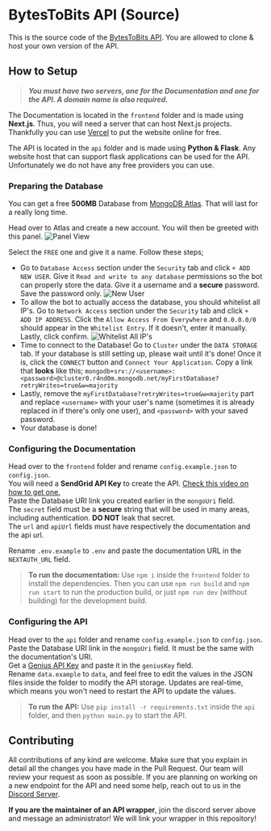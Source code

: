 # **BytesToBits API** (Source)
This is the source code of the [BytesToBits API](https://api.bytestobits.dev/). You are allowed to clone & host your own version of the API.

## **How to Setup**
> *__You must have two servers, one for the Documentation and one for the API. A domain name is also required.__*  

The Documentation is located in the `frontend` folder and is made using **Next.js**. Thus, you will need a server that can host Next.js projects. Thankfully you can use [Vercel](https://vercel.com/) to put the website online for free.  

The API is located in the `api` folder and is made using **Python & Flask**. Any website host that can support flask applications can be used for the API. Unfortunately we do not have any free providers you can use.

### **Preparing the Database**
You can get a free **500MB** Database from [MongoDB Atlas](https://www.mongodb.com/cloud/atlas). That will last for a really long time.

Head over to Atlas and create a new account. You will then be greeted with this panel.
![Panel View](https://user-images.githubusercontent.com/44692189/64170897-1297a600-ce73-11e9-910e-38b78c3ac315.jpg)

Select the `FREE` one and give it a name. Follow these steps;
- Go to `Database Access` section under the `Security` tab and click `+ ADD NEW USER`. Give it `Read and write to any database` permissions so the bot can properly store the data. Give it a username and a **secure** password. Save the password only.
![New User](https://i.imgur.com/zfhxyNX.png)
- To allow the bot to actually access the database, you should whitelist all IP's. Go to `Network Access` section under the `Security` tab and click `+ ADD IP ADDRESS`. Click the `Allow Access From Everywhere` and `0.0.0.0/0` should appear in the `Whitelist Entry`. If it doesn't, enter it manually. Lastly, click confirm.
![Whitelist All IP's](https://i.imgur.com/UgIYkoA.png)
- Time to connect to the Database! Go to `Cluster` under the `DATA STORAGE` tab. If your database is still setting up, please wait until it's done! Once it is, click the `CONNECT` button and `Connect Your Application`. Copy a link that **looks** like this; `mongodb+srv://<username>:<password>@cluster0.r4nd0m.mongodb.net/myFirstDatabase?retryWrites=true&w=majority`
- Lastly, remove the `myFirstDatabase?retryWrites=true&w=majority` part and replace `<username>` with your user's name (sometimes it is already replaced in if there's only one user), and `<password>` with your saved password.
- Your database is done!

### **Configuring the Documentation**
Head over to the `frontend` folder and rename `config.example.json` to `config.json`.  
You will need a **SendGrid API Key** to create the API. [Check this video on how to get one.](https://www.youtube.com/watch?v=DA2ubUEV1uQ)  
Paste the Database URI link you created earlier in the `mongoUri` field.  
The `secret` field must be a **secure** string that will be used in many areas, including authentication. **DO NOT** leak that secret.  
The `url` and `apiUrl` fields must have respectively the documentation and the api url.

Rename `.env.example` to `.env` and paste the documentation URL in the `NEXTAUTH_URL` field.

> **To run the documentation:** Use `npm i` inside the `frontend` folder to install the dependencies. Then you can use `npm run build` and `npm run start` to run the production build, or just `npm run dev` (without building) for the development build.

### **Configuring the API**
Head over to the `api` folder and rename `config.example.json` to `config.json`.  
Paste the Database URI link in the `mongoUri` field. It must be the same with the documentation's URI.  
Get a [Genius API Key](https://docs.genius.com/) and paste it in the `geniusKey` field.  
Rename `data.example` to `data`, and feel free to edit the values in the JSON files inside the folder to modify the API storage. Updates are real-time, which means you won't need to restart the API to update the values.

> **To run the API:** Use `pip install -r requirements.txt` inside the `api` folder, and then `python main.py` to start the API.

## **Contributing**
All contributions of any kind are welcome. Make sure that you explain in detail all the changes you have made in the Pull Request. Our team will review your request as soon as possible. If you are planning on working on a new endpoint for the API and need some help, reach out to us in the [Discord Server](https://discord.gg/5eM2ckC49n).

**If you are the maintainer of an API wrapper**, join the discord server above and message an administrator! We will link your wrapper in this repository!